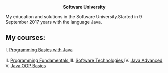 <p align="center"> <strong>Software University</strong><p>


My education and solutions in the Software University.Started in 9 September 2017 years with the language Java.


## My courses:
I. <a href="https://github.com/ItsGosho/SoftUni/tree/master/%231%20Programming%20Basics%20Java"> Programming Basics with Java </a> 
<br></br>
II. <a href="https://github.com/ItsGosho/SoftUni/tree/master/%232%20Tech%20Module/%231.Programming%20Fundamentals"> Programming Fundamentals </a> 
III. <a href="https://github.com/ItsGosho/SoftUni/tree/master/%232%20Tech%20Module/%232.Software%20Technologies"> Software Technologies </a> 
IV. <a href="https://github.com/ItsGosho/SoftUni/tree/master/%233.Java%20Professional%20Modules/%231.Java%20Fundamentals/%231.Java%20Advanced"> Java Advanced </a> 
V. <a href="https://github.com/ItsGosho/SoftUni/tree/master/%233.Java%20Professional%20Modules/%231.Java%20Fundamentals/%232.Java%20OOP%20Basics"> Java OOP Basics </a> 